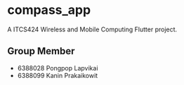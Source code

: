 # compass_app

A ITCS424 Wireless and Mobile Computing Flutter project.

## Group Member

- 6388028 Pongpop Lapvikai
- 6388099 Kanin Prakaikowit
